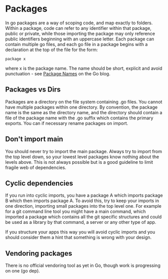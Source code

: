 # Packages

In go packages are a way of scoping code, and map exactly to folders. Within a package, code can refer to any identifier within that package, public or private, while those importing the package may only reference public identifiers beginning with an uppercase letter. Each package can contain multiple go files, and each go file in a package begins with a declaration at the top of the file for the form:

```
package x
```

where x is the package name. The name should be short, explicit and avoid punctuation - see [Package Names](https://blog.golang.org/package-names) on the Go blog.

## Packages vs Dirs

Packages are a directory on the file system containing .go files. You cannot have multiple packages within one directory. By convention, the package name is the same as the directory name, and the directory should contain a file of the package name with the .go suffix which contains the primary exports. You can if necessary rename packages on import.

## Don't import main

You should never try to import the main package. Always try to import from the top level down, so your lowest level packages know nothing about the levels above. This is not always possible but is a good guideline to limit fragile web of dependencies.

## Cyclic dependencies

If you run into cyclic imports, you have a package A which imports package B which then imports package A. To avoid this, try to keep your imports in one direction, importing small packages into the top level one. For example for a git command line tool you might have a main command, which imported a package which contains all the git specific structures and could be used as a library by that command, a server or any other type of app.

If you structure your apps this way you will avoid cyclic imports and you should consider them a hint that something is wrong with your design.

## Vendoring packages

There is no official vendoring tool as yet in Go, though work is progressing on one \(go dep\).

